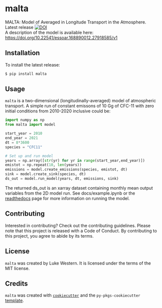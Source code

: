 # malta

MALTA: Model of Averaged in Longitude Transport in the Atmosphere.\
Latest release [![DOI](https://zenodo.org/badge/656881397.svg)](https://zenodo.org/badge/latestdoi/656881397)\
A description of the model is available here: https://doi.org/10.22541/essoar.168890012.27918585/v1

## Installation
To install the latest release:
```bash
$ pip install malta
```

## Usage

`malta` is a two-dimensional (longitudinally-averaged) model of atmospheric transport.
A simple run of constant emissons of 10 Gg of CFC-11 with zero initial conditions
from 2010-2020 inclusive could be:
```python
import numpy as np
from malta import model

start_year = 2010
end_year = 2021
dt = 8*3600
species = "CFC11"

# Set up and run model
years = np.array([str(yr) for yr in range(start_year,end_year)])
emistot = np.repeat(10, len(years))
emissions = model.create_emissions(species, emistot, dt)
sink = model.create_sink(species, dt)
ds_out = model.run_model(years, dt, emissions, sink) 
```
The returned ds_out is an xarray dataset containing monthly mean output variables from 
the 2D model run.
See docs/example.ipynb or the [readthedocs](https://malta.readthedocs.io/en/latest/index.html) page for more information on running the model.

## Contributing

Interested in contributing? Check out the contributing guidelines. Please note that this project is released with a Code of Conduct. By contributing to this project, you agree to abide by its terms.

## License

`malta` was created by Luke Western. It is licensed under the terms of the MIT license.

## Credits

`malta` was created with [`cookiecutter`](https://cookiecutter.readthedocs.io/en/latest/) and the `py-pkgs-cookiecutter` [template](https://github.com/py-pkgs/py-pkgs-cookiecutter).
